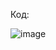 Код:

![image](https://user-images.githubusercontent.com/96322664/146626294-8ebd6254-bb70-49d5-85f3-1e92f5885f56.png)
